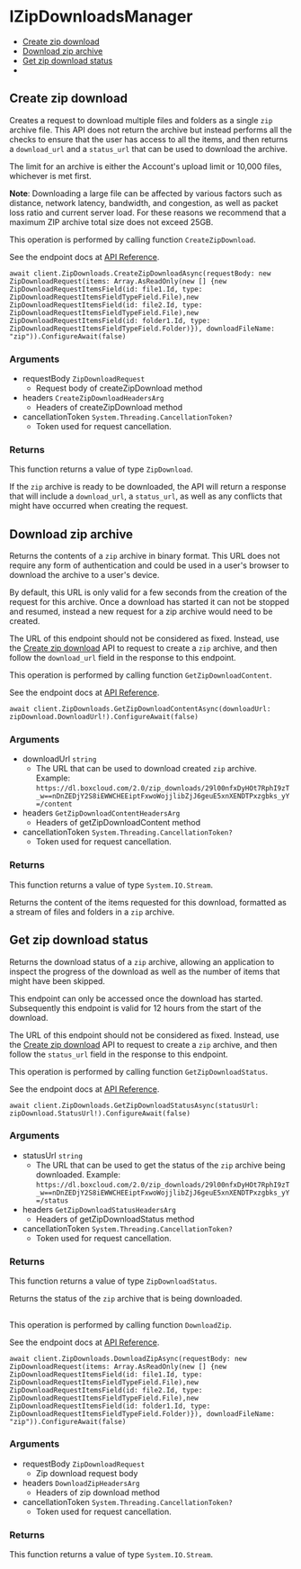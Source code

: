 # IZipDownloadsManager


- [Create zip download](#create-zip-download)
- [Download zip archive](#download-zip-archive)
- [Get zip download status](#get-zip-download-status)
- [](#)

## Create zip download

Creates a request to download multiple files and folders as a single `zip`
archive file. This API does not return the archive but instead performs all
the checks to ensure that the user has access to all the items, and then
returns a `download_url` and a `status_url` that can be used to download the
archive.

The limit for an archive is either the Account's upload limit or
10,000 files, whichever is met first.

**Note**: Downloading a large file can be
affected by various
factors such as distance, network latency,
bandwidth, and congestion, as well as packet loss
ratio and current server load.
For these reasons we recommend that a maximum ZIP archive
total size does not exceed 25GB.

This operation is performed by calling function `CreateZipDownload`.

See the endpoint docs at
[API Reference](https://developer.box.com/reference/post-zip-downloads/).

<!-- sample post_zip_downloads -->
```
await client.ZipDownloads.CreateZipDownloadAsync(requestBody: new ZipDownloadRequest(items: Array.AsReadOnly(new [] {new ZipDownloadRequestItemsField(id: file1.Id, type: ZipDownloadRequestItemsFieldTypeField.File),new ZipDownloadRequestItemsField(id: file2.Id, type: ZipDownloadRequestItemsFieldTypeField.File),new ZipDownloadRequestItemsField(id: folder1.Id, type: ZipDownloadRequestItemsFieldTypeField.Folder)}), downloadFileName: "zip")).ConfigureAwait(false)
```

### Arguments

- requestBody `ZipDownloadRequest`
  - Request body of createZipDownload method
- headers `CreateZipDownloadHeadersArg`
  - Headers of createZipDownload method
- cancellationToken `System.Threading.CancellationToken?`
  - Token used for request cancellation.


### Returns

This function returns a value of type `ZipDownload`.

If the `zip` archive is ready to be downloaded, the API will return a
response that will include a `download_url`, a `status_url`, as well as
any conflicts that might have occurred when creating the request.


## Download zip archive

Returns the contents of a `zip` archive in binary format. This URL does not
require any form of authentication and could be used in a user's browser to
download the archive to a user's device.

By default, this URL is only valid for a few seconds from the creation of
the request for this archive. Once a download has started it can not be
stopped and resumed, instead a new request for a zip archive would need to
be created.

The URL of this endpoint should not be considered as fixed. Instead, use
the [Create zip download](e://post_zip_downloads) API to request to create a
`zip` archive, and then follow the `download_url` field in the response to
this endpoint.

This operation is performed by calling function `GetZipDownloadContent`.

See the endpoint docs at
[API Reference](https://developer.box.com/reference/get-zip-downloads-id-content/).

<!-- sample get_zip_downloads_id_content -->
```
await client.ZipDownloads.GetZipDownloadContentAsync(downloadUrl: zipDownload.DownloadUrl!).ConfigureAwait(false)
```

### Arguments

- downloadUrl `string`
  - The URL that can be used to download created `zip` archive.  Example: `https://dl.boxcloud.com/2.0/zip_downloads/29l00nfxDyHOt7RphI9zT_w==nDnZEDjY2S8iEWWCHEEiptFxwoWojjlibZjJ6geuE5xnXENDTPxzgbks_yY=/content`
- headers `GetZipDownloadContentHeadersArg`
  - Headers of getZipDownloadContent method
- cancellationToken `System.Threading.CancellationToken?`
  - Token used for request cancellation.


### Returns

This function returns a value of type `System.IO.Stream`.

Returns the content of the items requested for this download, formatted as
a stream of files and folders in a `zip` archive.


## Get zip download status

Returns the download status of a `zip` archive, allowing an application to
inspect the progress of the download as well as the number of items that
might have been skipped.

This endpoint can only be accessed once the download has started.
Subsequently this endpoint is valid for 12 hours from the start of the
download.

The URL of this endpoint should not be considered as fixed. Instead, use
the [Create zip download](e://post_zip_downloads) API to request to create a
`zip` archive, and then follow the `status_url` field in the response to
this endpoint.

This operation is performed by calling function `GetZipDownloadStatus`.

See the endpoint docs at
[API Reference](https://developer.box.com/reference/get-zip-downloads-id-status/).

<!-- sample get_zip_downloads_id_status -->
```
await client.ZipDownloads.GetZipDownloadStatusAsync(statusUrl: zipDownload.StatusUrl!).ConfigureAwait(false)
```

### Arguments

- statusUrl `string`
  - The URL that can be used to get the status of the `zip` archive being downloaded.  Example: `https://dl.boxcloud.com/2.0/zip_downloads/29l00nfxDyHOt7RphI9zT_w==nDnZEDjY2S8iEWWCHEEiptFxwoWojjlibZjJ6geuE5xnXENDTPxzgbks_yY=/status`
- headers `GetZipDownloadStatusHeadersArg`
  - Headers of getZipDownloadStatus method
- cancellationToken `System.Threading.CancellationToken?`
  - Token used for request cancellation.


### Returns

This function returns a value of type `ZipDownloadStatus`.

Returns the status of the `zip` archive that is being downloaded.


## 



This operation is performed by calling function `DownloadZip`.

See the endpoint docs at
[API Reference](https://developer.box.com/reference//).

<!-- sample  -->
```
await client.ZipDownloads.DownloadZipAsync(requestBody: new ZipDownloadRequest(items: Array.AsReadOnly(new [] {new ZipDownloadRequestItemsField(id: file1.Id, type: ZipDownloadRequestItemsFieldTypeField.File),new ZipDownloadRequestItemsField(id: file2.Id, type: ZipDownloadRequestItemsFieldTypeField.File),new ZipDownloadRequestItemsField(id: folder1.Id, type: ZipDownloadRequestItemsFieldTypeField.Folder)}), downloadFileName: "zip")).ConfigureAwait(false)
```

### Arguments

- requestBody `ZipDownloadRequest`
  - Zip download request body
- headers `DownloadZipHeadersArg`
  - Headers of zip download method
- cancellationToken `System.Threading.CancellationToken?`
  - Token used for request cancellation.


### Returns

This function returns a value of type `System.IO.Stream`.




